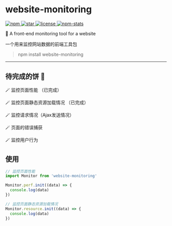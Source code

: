 # website-monitoring

<p align="left">
  <a href="https://www.npmjs.com/package/website-monitoring">
    <img src="https://img.shields.io/npm/v/website-monitoring?color=f03e3e" alt="npm" />
  </a>
  <a href="https://github.com/wangenze267/monitor">
    <img src="https://img.shields.io/github/stars/wangenze267/monitor?color=1c7ed6" alt="star" />
  </a>
  <a href="https://github.com/wangenze267/monitor">
    <img src="https://img.shields.io/npm/l/website-monitoring?color=37b24d" alt="license" />
  </a>
  <a href="https://npm-stat.com/charts.html?package=website-monitoring">
    <img src="https://img.shields.io/badge/dynamic/json?label=downloads&color=f76707&query=$.downloads&url=https://api.npmjs.org/downloads/point/last-week/website-monitoring" alt="npm-stats">
  </a>
</p>

🔦 A front-end monitoring tool for a website

一个用来监控网站数据的前端工具包

> npm install website-monitoring

---
## 待完成的饼 🍕

🪄 监控页面性能 （已完成）

🪄 监控页面静态资源加载情况 （已完成）

🪄 监控请求情况（Ajax发送情况）

🪄 页面的错误捕获

🪄 监控用户行为

## 使用
```js
// 监控页面性能
import Monitor from 'website-monitoring'

Monitor.perf.init((data) => {
  console.log(data)
})

// 监控页面静态资源加载情况
Monitor.resource.init((data) => {
  console.log(data)
})
```
